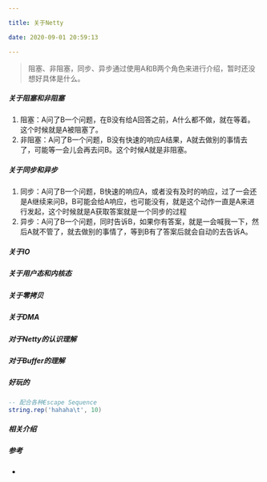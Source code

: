 ```yaml
---

title: 关于Netty

date: 2020-09-01 20:59:13

---
```


> 阻塞、非阻塞，同步、异步通过使用A和B两个角色来进行介绍，暂时还没想好具体是什么。

#####  关于阻塞和非阻塞

1. 阻塞：A问了B一个问题，在B没有给A回答之前，A什么都不做，就在等着。这个时候就是A被阻塞了。
2. 非阻塞：A问了B一个问题，B没有快速的响应A结果，A就去做别的事情去了，可能等一会儿会再去问B。这个时候A就是非阻塞。

#####  关于同步和异步

1. 同步：A问了B一个问题，B快速的响应A，或者没有及时的响应，过了一会还是A继续来问B，B可能会给A响应，也可能没有，就是这个动作一直是A来进行发起，这个时候就是A获取答案就是一个同步的过程
2. 异步：A问了B一个问题，同时告诉B，如果你有答案，就是一会喊我一下，然后A就不管了，就去做别的事情了，等到B有了答案后就会自动的去告诉A。

##### 关于IO

##### 关于用户态和内核态

##### 关于零拷贝

##### 关于DMA

##### 对于Netty的认识理解

##### 对于Buffer的理解


##### 好玩的

```lua
-- 配合各种Escape Sequence
string.rep('hahaha\t', 10)
```
##### 相关介绍





##### 参考
- 

